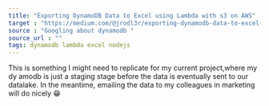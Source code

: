 ```yaml
---
title: "Exporting DynamoDB Data to Excel using Lambda with s3 on AWS"
target : "https://medium.com/@jrodl3r/exporting-dynamodb-data-to-excel-using-lambda-with-s3-on-aws-e6f873681c77"
source : "Googling about dynamodb "
source_url : ""
tags: dynamodb lambda excel nodejs
---
```


This is something I might need to replicate for my current project,where my dy amodb is just a staging stage before the data is eventually sent to our datalake. In the meantime, emailing the data to my colleagues in marketing will do nicely 😁